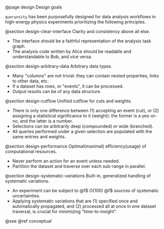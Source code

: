 @page design Design goals
<!-- @tableofcontents -->

`queryosity` has been purposefully designed for data analysis workflows in high-energy physics experiments prioritizing the following principles.

@section design-clear-interface Clarity and consistency above all else.

- The interface should be a faithful representation of the analysis task graph.
- The analysis code written by Alice should be readable and understandable to Bob, and vice versa.

@section design-arbitrary-data Arbitrary data types.

- Many "columns" are not trivial: they can contain nested properties, links to other data, etc.
- If a dataset has rows, or "events", it can be processed.
- Output results can be of any data structure.

@section design-cutflow Unified cutflow for cuts and weights.

- There is only one difference between (1) accepting an event (cut), or (2) assigning a statistical significance to it (weight): the former is a yes-or-no, and the latter is a number.
- Selections can be arbitrarily deep (compounded) or wide (branched).
- All queries performed under a given selection are populated with the same entries and weights.

@section design-performance Optimal(maximal) efficiency(usage) of computational resources.

- Never perform an action for an event unless needed.
- Partition the dataset and traverse over each sub-range in parallel.

@section design-systematic-variations Built-in, generalized handling of systematic variations.

- An experiment can be subject to @f$ O(100) @f$ sources of systematic uncertainties.
- Applying systematic variations that are (1) specified once and automatically propagated, and (2) processed all at once in one dataset traversal, is crucial for minimizing "time-to-insight".

@see @ref conceptual 